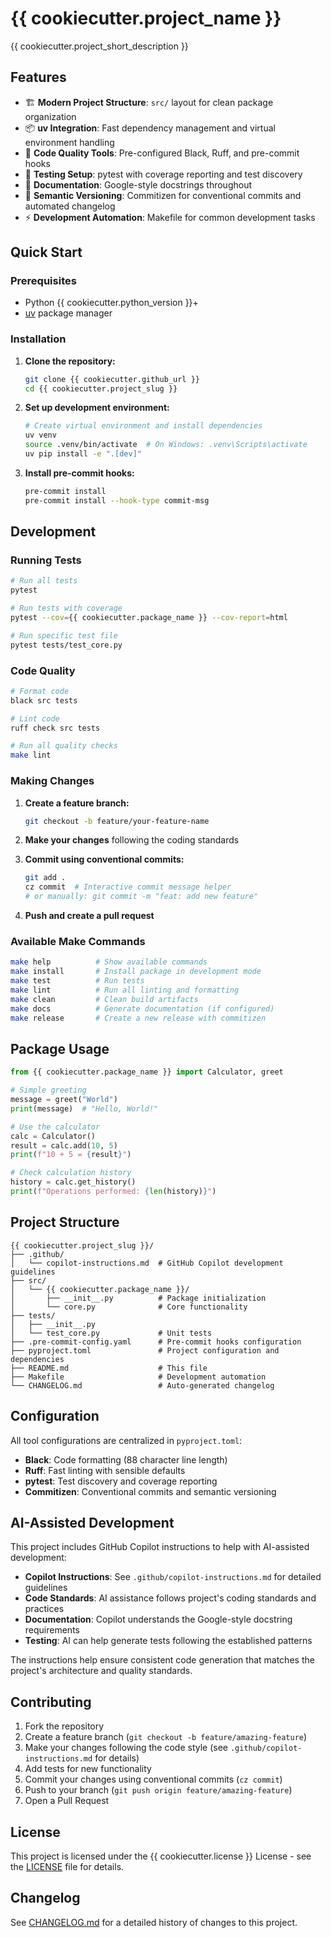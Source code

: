 # {{ cookiecutter.project_name }}

{{ cookiecutter.project_short_description }}

## Features

- 🏗️ **Modern Project Structure**: `src/` layout for clean package organization
- 📦 **uv Integration**: Fast dependency management and virtual environment handling
- 🔧 **Code Quality Tools**: Pre-configured Black, Ruff, and pre-commit hooks
- 🧪 **Testing Setup**: pytest with coverage reporting and test discovery
- 📝 **Documentation**: Google-style docstrings throughout
- 🔄 **Semantic Versioning**: Commitizen for conventional commits and automated changelog
- ⚡ **Development Automation**: Makefile for common development tasks

## Quick Start

### Prerequisites

- Python {{ cookiecutter.python_version }}+
- [uv](https://github.com/astral-sh/uv) package manager

### Installation

1. **Clone the repository:**

   ```bash
   git clone {{ cookiecutter.github_url }}
   cd {{ cookiecutter.project_slug }}
   ```

2. **Set up development environment:**

   ```bash
   # Create virtual environment and install dependencies
   uv venv
   source .venv/bin/activate  # On Windows: .venv\Scripts\activate
   uv pip install -e ".[dev]"
   ```

3. **Install pre-commit hooks:**

   ```bash
   pre-commit install
   pre-commit install --hook-type commit-msg
   ```

## Development

### Running Tests

```bash
# Run all tests
pytest

# Run tests with coverage
pytest --cov={{ cookiecutter.package_name }} --cov-report=html

# Run specific test file
pytest tests/test_core.py
```

### Code Quality

```bash
# Format code
black src tests

# Lint code
ruff check src tests

# Run all quality checks
make lint
```

### Making Changes

1. **Create a feature branch:**

   ```bash
   git checkout -b feature/your-feature-name
   ```

2. **Make your changes** following the coding standards

3. **Commit using conventional commits:**

   ```bash
   git add .
   cz commit  # Interactive commit message helper
   # or manually: git commit -m "feat: add new feature"
   ```

4. **Push and create a pull request**

### Available Make Commands

```bash
make help          # Show available commands
make install       # Install package in development mode
make test          # Run tests
make lint          # Run all linting and formatting
make clean         # Clean build artifacts
make docs          # Generate documentation (if configured)
make release       # Create a new release with commitizen
```

## Package Usage

```python
from {{ cookiecutter.package_name }} import Calculator, greet

# Simple greeting
message = greet("World")
print(message)  # "Hello, World!"

# Use the calculator
calc = Calculator()
result = calc.add(10, 5)
print(f"10 + 5 = {result}")

# Check calculation history
history = calc.get_history()
print(f"Operations performed: {len(history)}")
```

## Project Structure

```
{{ cookiecutter.project_slug }}/
├── .github/
│   └── copilot-instructions.md  # GitHub Copilot development guidelines
├── src/
│   └── {{ cookiecutter.package_name }}/
│       ├── __init__.py          # Package initialization
│       └── core.py              # Core functionality
├── tests/
│   ├── __init__.py
│   └── test_core.py             # Unit tests
├── .pre-commit-config.yaml      # Pre-commit hooks configuration
├── pyproject.toml               # Project configuration and dependencies
├── README.md                    # This file
├── Makefile                     # Development automation
└── CHANGELOG.md                 # Auto-generated changelog
```

## Configuration

All tool configurations are centralized in `pyproject.toml`:

- **Black**: Code formatting (88 character line length)
- **Ruff**: Fast linting with sensible defaults
- **pytest**: Test discovery and coverage reporting
- **Commitizen**: Conventional commits and semantic versioning

## AI-Assisted Development

This project includes GitHub Copilot instructions to help with AI-assisted development:

- **Copilot Instructions**: See `.github/copilot-instructions.md` for detailed guidelines
- **Code Standards**: AI assistance follows project's coding standards and practices
- **Documentation**: Copilot understands the Google-style docstring requirements
- **Testing**: AI can help generate tests following the established patterns

The instructions help ensure consistent code generation that matches the project's architecture and quality standards.

## Contributing

1. Fork the repository
2. Create a feature branch (`git checkout -b feature/amazing-feature`)
3. Make your changes following the code style (see `.github/copilot-instructions.md` for details)
4. Add tests for new functionality
5. Commit your changes using conventional commits (`cz commit`)
6. Push to your branch (`git push origin feature/amazing-feature`)
7. Open a Pull Request

## License

This project is licensed under the {{ cookiecutter.license }} License - see the [LICENSE](LICENSE) file for details.

## Changelog

See [CHANGELOG.md](CHANGELOG.md) for a detailed history of changes to this project.
